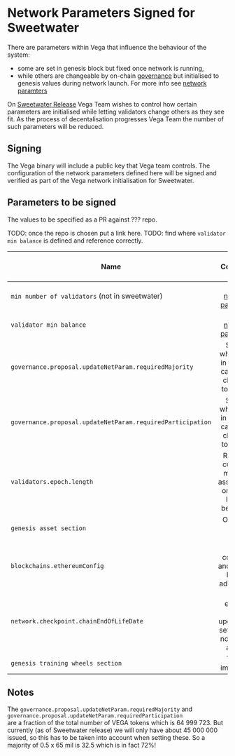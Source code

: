 # Network Parameters Signed for Sweetwater

There are parameters within Vega that influence the behaviour of the system:
- some are set in genesis block but fixed once network is running, 
- while others are changeable by on-chain [governance](../protocol/0028-GOVE-governance.md) but initialised to genesis values during network launch. For more info see [network paramters](../protocol/0054-NETP-network_parameters.md)

On [Sweetwater Release](../milestones/2.5-Sweetwater.md) Vega Team wishes to control how certain parameters are initialised while letting validators change others as they see fit. 
As the process of decentalisation progresses Vega Team the number of such parameters will be reduced.

## Signing

The Vega binary will include a public key that Vega team controls. 
The configuration of the network parameters defined here will be signed and verified as part of the Vega network initialisation for Sweetwater. 

## Parameters to be signed

The values to be specified as a PR against ??? repo. 

TODO: once the repo is chosen put a link here. 
TODO: find where `validator min balance` is defined and reference correctly.

| Name                                                        | Comment                                                            | Suggested value (optional) |
|-------------------------------------------------------------|:------------------------------------------------------------------:| :-------------------------:|
| `min number of validators` (not in sweetwater)              | Not in [network paramters](../protocol/0054-NETP-network_parameters.md) |                            |
| `validator min balance`                                     | Not in [network paramters](../protocol/0054-NETP-network_parameters.md) | 3000 VEGA                  |                                                
| `governance.proposal.updateNetParam.requiredMajority`       | So that what is set in genesis cannot be changed too easily        | 0.5                        |
| `governance.proposal.updateNetParam.requiredParticipation`  | So that what is set in genesis cannot be changed too easily        | 0.5                        |
| `validators.epoch.length`                                   | Rewards currently make an assumption on epoch lenght, best fix it. | 1 day                      | 
| `genesis asset section`                                     | Only one asset: VEGA                                               |                            |
| `blockchains.ethereumConfig`                                | Sets collateral and staking bridge addresses.                      |                            |
| `network.checkpoint.chainEndOfLifeDate`                     | Can enforce code upgrade by setting this not too far ahead.        | 21 days                    | 
| `genesis training wheels section`                           | This is important.                                                 |                            |



## Notes

The `governance.proposal.updateNetParam.requiredMajority` and `governance.proposal.updateNetParam.requiredParticipation`  
are a fraction of the total number of VEGA tokens which is 64 999 723. 
But currently (as of Sweetwater release) we will only have about 45 000 000 issued, so this has to be taken into account when setting these. 
So a majority of 0.5 x 65 mil is 32.5 which is in fact 72%! 